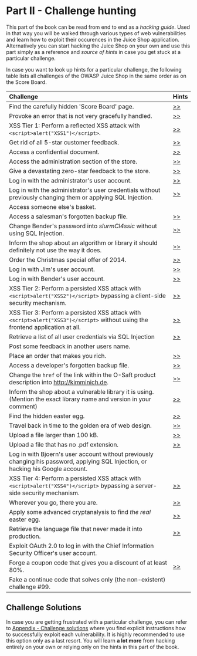 # Part II - Challenge hunting

This part of the book can be read from end to end as a _hacking guide_.
Used in that way you will be walked through various types of web
vulnerabilities and learn how to exploit their occurences in the Juice
Shop application. Alternatively you can start hacking the Juice Shop on
your own and use this part simply as a reference and _source of hints_
in case you get stuck at a particular challenge.

In case you want to look up hints for a particular challenge, the
following table lists all challenges of the OWASP Juice Shop in the same
order as on the Score Board.

| Challenge                                                                                                                          | Hints                                                    |
|:-----------------------------------------------------------------------------------------------------------------------------------|:---------------------------------------------------------|
| Find the carefully hidden 'Score Board' page.                                                                                      | [>>](score-board.md#scoreBoardChallenge)                 |
| Provoke an error that is not very gracefully handled.                                                                              | [>>](leakage.md#errorHandlingChallenge)                  |
| XSS Tier 1: Perform a reflected XSS attack with `<script>alert("XSS1")</script>`.                                                  | [>>](xss.md#xss1Challenge)                               |
| Get rid of all 5-star customer feedback.                                                                                           | [>>](privilege-escalation.md#fiveStarFeedbackChallenge)  |
| Access a confidential document.                                                                                                    | [>>](forgotten-content.md#confidentialDocumentChallenge) |
| Access the administration section of the store.                                                                                    | [>>](privilege-escalation.md#adminSectionChallenge)      |
| Give a devastating zero-star feedback to the store.                                                                                | [>>](validation.md#zeroStarFeedbackChallenge)            |
| Log in with the administrator's user account.                                                                                      | [>>](sqli.md#loginAdminChallenge)                        |
| Log in with the administrator's user credentials without previously changing them or applying SQL Injection.                       | [>>](weak-security.md#weakPasswordChallenge)             |
| Access someone else's basket.                                                                                                      |                                                          |
| Access a salesman's forgotten backup file.                                                                                         | [>>](forgotten-content.md#forgottenBackupChallenge)      |
| Change Bender's password into _slurmCl4ssic_ without using SQL Injection.                                                          | [>>](csrf.md#csrfChallenge)                              |
| Inform the shop about an algorithm or library it should definitely not use the way it does.                                        | [>>](crypto.md#weirdCryptoChallenge)                     |
| Order the Christmas special offer of 2014.                                                                                         | [>>](sqli.md#christmasSpecialChallenge)                  |
| Log in with Jim's user account.                                                                                                    | [>>](sqli.md#loginJimChallenge)                          |
| Log in with Bender's user account.                                                                                                 | [>>](sqli.md#loginBenderChallenge)                       |
| XSS Tier 2: Perform a persisted XSS attack with `<script>alert("XSS2")</script>` bypassing a client-side security mechanism.       | [>>](xss.md#xss2Challenge)                               |
| XSS Tier 3: Perform a persisted XSS attack with `<script>alert("XSS3")</script>` without using the frontend application at all.    | [>>](xss.md#xss3Challenge)                               |
| Retrieve a list of all user credentials via SQL Injection                                                                          | [>>](sqli.md#unionSqlInjectionChallenge)                 |
| Post some feedback in another users name.                                                                                          |                                                          |
| Place an order that makes you rich.                                                                                                | [>>](validation.md#negativeOrderChallenge)               |
| Access a developer's forgotten backup file.                                                                                        | [>>](forgotten-content.md#forgottenDevBackupChallenge)   |
| Change the `href` of the link within the O-Saft product description into http://kimminich.de.                                      | [>>](privilege-escalation.md#changeProductChallenge)     |
| Inform the shop about a vulnerable library it is using. (Mention the exact library name and version in your comment)               | [>>](crypto.md#knownVulnerableComponentChallenge)        |
| Find the hidden easter egg.                                                                                                        | [>>](forgotten-content.md#easterEgg1Challenge)           |
| Travel back in time to the golden era of web design.                                                                               | [>>](forgotten-content.md#geocitiesThemeChallenge)       |
| Upload a file larger than 100 kB.                                                                                                  | [>>](validation.md#uploadSizeChallenge)                  |
| Upload a file that has no .pdf extension.                                                                                          | [>>](validation.md#uploadTypeChallenge)                  |
| Log in with Bjoern's user account without previously changing his password, applying SQL Injection, or hacking his Google account. |                                                          |
| XSS Tier 4: Perform a persisted XSS attack with `<script>alert("XSS4")</script>` bypassing a server-side security mechanism.       | [>>](xss.md#xss4Challenge)                               |
| Wherever you go, there you are.                                                                                                    | [>>](weak-security.md#redirectChallenge)                 |
| Apply some advanced cryptanalysis to find _the real_ easter egg.                                                                   | [>>](forgotten-content.md#easterEgg2Challenge)           |
| Retrieve the language file that never made it into production.                                                                     | [>>](forgotten-content.md#extraLanguageChallenge)        |
| Exploit OAuth 2.0 to log in with the Chief Information Security Officer's user account.                                            |                                                          |
| Forge a coupon code that gives you a discount of at least 80%.                                                                     | [>>](crypto.md#forgeCouponChallenge)                     |
| Fake a continue code that solves only (the non-existent) challenge #99.                                                            |                                                          |

## Challenge Solutions

In case you are getting frustrated with a particular challenge, you can
refer to [Appendix - Challenge solutions](/appendix/README.md) where you
find explicit instructions how to successfully exploit each
vulnerability. It is highly recommended to use this option only as a
last resort. You will learn __a lot more__ from hacking entirely on your
own or relying only on the hints in this part of the book.
